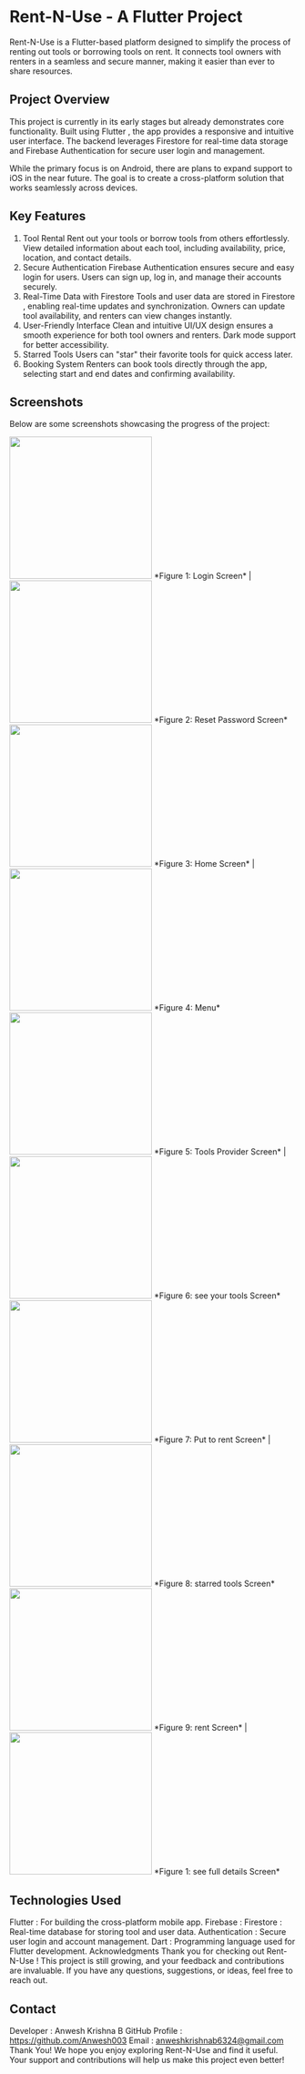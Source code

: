 # Rent-N-Use - A Flutter Project
Rent-N-Use is a Flutter-based platform designed to simplify the process of renting out tools or borrowing tools on rent. It connects tool owners with renters in a seamless and secure manner, making it easier than ever to share resources.

## Project Overview
This project is currently in its early stages but already demonstrates core functionality. Built using Flutter , the app provides a responsive and intuitive user interface. The backend leverages Firestore for real-time data storage and Firebase Authentication for secure user login and management.

While the primary focus is on Android, there are plans to expand support to iOS in the near future. The goal is to create a cross-platform solution that works seamlessly across devices.

## Key Features
1. Tool Rental
Rent out your tools or borrow tools from others effortlessly.
View detailed information about each tool, including availability, price, location, and contact details.
2. Secure Authentication
Firebase Authentication ensures secure and easy login for users.
Users can sign up, log in, and manage their accounts securely.
3. Real-Time Data with Firestore
Tools and user data are stored in Firestore , enabling real-time updates and synchronization.
Owners can update tool availability, and renters can view changes instantly.
4. User-Friendly Interface
Clean and intuitive UI/UX design ensures a smooth experience for both tool owners and renters.
Dark mode support for better accessibility.
5. Starred Tools
Users can "star" their favorite tools for quick access later.
6. Booking System
Renters can book tools directly through the app, selecting start and end dates and confirming availability.

## Screenshots
Below are some screenshots showcasing the progress of the project:

<img src="screenshots/screenshot1.png" width="250" />  
*Figure 1: Login Screen* |
<img src="screenshots/screenshot2.png" width="250" />  
*Figure 2: Reset Password Screen*
<img src="screenshots/screenshot3.png" width="250" />  
*Figure 3: Home Screen* |
<img src="screenshots/screenshot4.png" width="250" />  
*Figure 4: Menu*
<img src="screenshots/screenshot5.png" width="250" />  
*Figure 5: Tools Provider Screen* |
<img src="screenshots/screenshot6.png" width="250" />  
*Figure 6: see your tools Screen*
<img src="screenshots/screenshot7.png" width="250" />  
*Figure 7: Put to rent Screen* |
<img src="screenshots/screenshot8.png" width="250" />  
*Figure 8: starred tools Screen*
<img src="screenshots/screenshot9.png" width="250" />  
*Figure 9: rent Screen* |
<img src="screenshots/screenshot10.png" width="250" /> 
*Figure 1: see full details Screen*






## Technologies Used
Flutter : For building the cross-platform mobile app.
Firebase :
Firestore : Real-time database for storing tool and user data.
Authentication : Secure user login and account management.
Dart : Programming language used for Flutter development.
Acknowledgments
Thank you for checking out Rent-N-Use ! This project is still growing, and your feedback and contributions are invaluable. If you have any questions, suggestions, or ideas, feel free to reach out.

## Contact
Developer : Anwesh Krishna B
GitHub Profile : https://github.com/Anwesh003
Email : anweshkrishnab6324@gmail.com
Thank You!
We hope you enjoy exploring Rent-N-Use and find it useful. Your support and contributions will help us make this project even better!